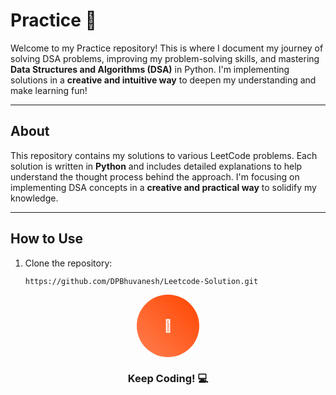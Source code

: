 # Practice 🚀

Welcome to my  Practice repository! This is where I document my journey of solving DSA problems, improving my problem-solving skills, and mastering **Data Structures and Algorithms (DSA)** in Python. I'm implementing solutions in a **creative and intuitive way** to deepen my understanding and make learning fun!

---

## About
This repository contains my solutions to various LeetCode problems. Each solution is written in **Python** and includes detailed explanations to help understand the thought process behind the approach. I'm focusing on implementing DSA concepts in a **creative and practical way** to solidify my knowledge.

---

## How to Use
1. Clone the repository:
   ```bash
   https://github.com/DPBhuvanesh/Leetcode-Solution.git

<div align="center"> 
<div style="width: 100px; height: 100px; background: linear-gradient(45deg, #ff7f50, #ff4500); border-radius: 50%; display: flex; align-items: center; justify-content: center; animation: pulse 2s infinite;"> <span style="color: white; font-size: 20px; font-weight: bold;">🚀</span> </div> </div>
<h3 align="center">Keep Coding! 💻</h3> 

